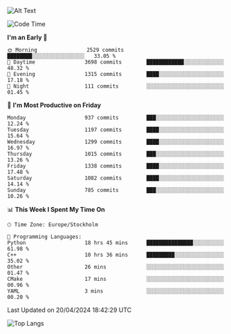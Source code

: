 ![Alt Text](https://media.tenor.com/3Gehha8RO-sAAAAC/goose-dance.gif)

<!--START_SECTION:waka-->
![Code Time](http://img.shields.io/badge/Code%20Time-95%20hrs%2015%20mins-blue)

**I'm an Early 🐤** 

```text
🌞 Morning                2529 commits        ████████░░░░░░░░░░░░░░░░░   33.05 % 
🌆 Daytime                3698 commits        ████████████░░░░░░░░░░░░░   48.32 % 
🌃 Evening                1315 commits        ████░░░░░░░░░░░░░░░░░░░░░   17.18 % 
🌙 Night                  111 commits         ░░░░░░░░░░░░░░░░░░░░░░░░░   01.45 % 
```
📅 **I'm Most Productive on Friday** 

```text
Monday                   937 commits         ███░░░░░░░░░░░░░░░░░░░░░░   12.24 % 
Tuesday                  1197 commits        ████░░░░░░░░░░░░░░░░░░░░░   15.64 % 
Wednesday                1299 commits        ████░░░░░░░░░░░░░░░░░░░░░   16.97 % 
Thursday                 1015 commits        ███░░░░░░░░░░░░░░░░░░░░░░   13.26 % 
Friday                   1338 commits        ████░░░░░░░░░░░░░░░░░░░░░   17.48 % 
Saturday                 1082 commits        ████░░░░░░░░░░░░░░░░░░░░░   14.14 % 
Sunday                   785 commits         ███░░░░░░░░░░░░░░░░░░░░░░   10.26 % 
```


📊 **This Week I Spent My Time On** 

```text
🕑︎ Time Zone: Europe/Stockholm

💬 Programming Languages: 
Python                   18 hrs 45 mins      ███████████████░░░░░░░░░░   61.98 % 
C++                      10 hrs 36 mins      █████████░░░░░░░░░░░░░░░░   35.02 % 
Other                    26 mins             ░░░░░░░░░░░░░░░░░░░░░░░░░   01.47 % 
CMake                    17 mins             ░░░░░░░░░░░░░░░░░░░░░░░░░   00.96 % 
YAML                     3 mins              ░░░░░░░░░░░░░░░░░░░░░░░░░   00.20 % 
```


 Last Updated on 20/04/2024 18:42:29 UTC
<!--END_SECTION:waka-->

![Top Langs](https://github-readme-stats-rose-phi.vercel.app/api/top-langs/?username=jxncted\&layout=compact&hide=c,assembly,jupyter%20notebook)
